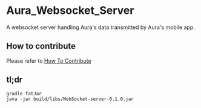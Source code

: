 # Aura_Websocket_Server
A websocket server handling Aura's data transmitted by Aura's mobile app.

## How to contribute
Please refer to [How To Contribute](https://github.com/Aura-healthcare/Aura_infrastructure/blob/master/CONTRIBUTING.md)

## tl;dr
```
gradle fatJar
java -jar build/libs/WebSocket-server-0.1.0.jar
```
